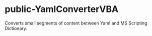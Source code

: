 # public-YamlConverterVBA
Converts small segments of content between Yaml and MS Scripting Dictionary.

